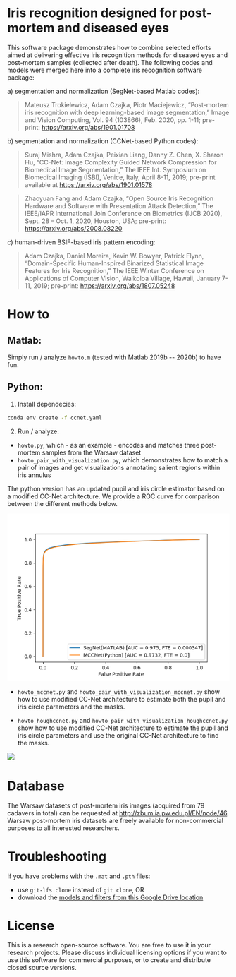 # Iris recognition designed for post-mortem and diseased eyes

This software package demonstrates how to combine selected efforts aimed at delivering effective iris recognition methods for diseased eyes and post-mortem samples (collected after death). The following codes and models were merged here into a complete iris recognition software package:

a) segmentation and normalization (SegNet-based Matlab codes):
> Mateusz Trokielewicz, Adam Czajka, Piotr Maciejewicz, “Post-mortem iris recognition with deep learning-based image segmentation,” Image and Vision Computing, Vol. 94 (103866), Feb. 2020, pp. 1-11; pre-print: https://arxiv.org/abs/1901.01708

b) segmentation and normalization (CCNet-based Python codes):
> Suraj Mishra, Adam Czajka, Peixian Liang, Danny Z. Chen, X. Sharon Hu, “CC-Net: Image Complexity Guided Network Compression for Biomedical Image Segmentation,” The IEEE Int. Symposium on Biomedical Imaging (ISBI), Venice, Italy, April 8-11, 2019; pre-print available at https://arxiv.org/abs/1901.01578

> Zhaoyuan Fang and Adam Czajka, “Open Source Iris Recognition Hardware and Software with Presentation Attack Detection,” The IEEE/IAPR International Join Conference on Biometrics (IJCB 2020), Sept. 28 – Oct. 1, 2020, Houston, USA; pre-print: https://arxiv.org/abs/2008.08220

c) human-driven BSIF-based iris pattern encoding:
> Adam Czajka, Daniel Moreira, Kevin W. Bowyer, Patrick Flynn, “Domain-Specific Human-Inspired Binarized Statistical Image Features for Iris Recognition,” The IEEE Winter Conference on Applications of Computer Vision, Waikoloa Village, Hawaii, January 7-11, 2019; pre-print: https://arxiv.org/abs/1807.05248

# How to

## Matlab:
Simply run / analyze `howto.m` (tested with Matlab 2019b -- 2020b) to have fun.

## Python: 
1. Install dependecies:

```bash
conda env create -f ccnet.yaml
```

2. Run / analyze:
* `howto.py`, which - as an example - encodes and matches three post-mortem samples from the Warsaw dataset
* `howto_pair_with_visualization.py`, which demonstrates how to match a pair of images and get visualizations annotating salient regions within iris annulus

The python version has an updated pupil and iris circle estimator based on a modified CC-Net architecture. We provide a ROC curve for comparison between the different methods below.

![](roc_curve_comparison.png)

* `howto_mccnet.py` and `howto_pair_with_visualization_mccnet.py` show how to use modified CC-Net architecture to estimate both the pupil and iris circle parameters and the masks.

* `howto_houghccnet.py` and `howto_pair_with_visualization_houghccnet.py` show how to use modified CC-Net architecture to estimate the pupil and iris circle parameters and use the original CC-Net architecture to find the masks.


![](vis_example.png)

# Database

The Warsaw datasets of post-mortem iris images (acquired from 79 cadavers in total) can be requested at http://zbum.ia.pw.edu.pl/EN/node/46. Warsaw post-mortem iris datasets are freely available for non-commercial purposes to all interested researchers.

# Troubleshooting

If you have problems with the `.mat` and `.pth` files:

* use `git-lfs clone` instead of `git clone`, OR
* download the [models and filters from this Google Drive location](https://notredame.box.com/v/hdbif-weights-and-filters)

# License

This is a research open-source software. You are free to use it in your research projects. Please discuss individual licensing options if you want to use this software for commercial purposes, or to create and distribute closed source versions.
